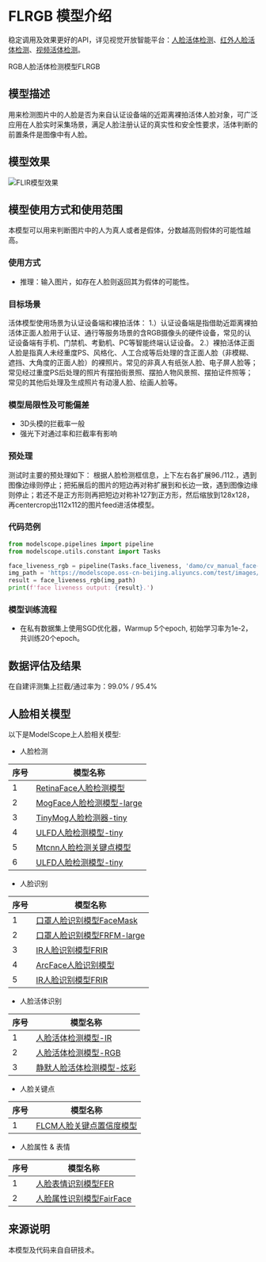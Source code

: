 
# FLRGB 模型介绍
稳定调用及效果更好的API，详见视觉开放智能平台：[人脸活体检测](https://vision.aliyun.com/experience/detail?tagName=facebody&children=DetectLivingFace&spm=a2cio.27993362)、[红外人脸活体检测](https://vision.aliyun.com/experience/detail?tagName=facebody&children=DetectInfraredLivingFace&spm=a2cio.27993362)、[视频活体检测](https://vision.aliyun.com/experience/detail?tagName=facebody&children=DetectVideoLivingFace&spm=a2cio.27993362)。

RGB人脸活体检测模型FLRGB


## 模型描述

用来检测图片中的人脸是否为来自认证设备端的近距离裸拍活体人脸对象，可广泛应用在人脸实时采集场景，满足人脸注册认证的真实性和安全性要求，活体判断的前置条件是图像中有人脸。



## 模型效果
![FLIR模型效果](result.png)

## 模型使用方式和使用范围
本模型可以用来判断图片中的人为真人或者是假体，分数越高则假体的可能性越高。

### 使用方式
- 推理：输入图片，如存在人脸则返回其为假体的可能性。

### 目标场景
活体模型使用场景为认证设备端和裸拍活体：
1.）认证设备端是指借助近距离裸拍活体正面人脸用于认证、通行等服务场景的含RGB摄像头的硬件设备，常见的认证设备端有手机、门禁机、考勤机、PC等智能终端认证设备。
2.）裸拍活体正面人脸是指真人未经重度PS、风格化、人工合成等后处理的含正面人脸（非模糊、遮挡、大角度的正面人脸）的裸照片。常见的非真人有纸张人脸、电子屏人脸等；常见经过重度PS后处理的照片有摆拍街景照、摆拍人物风景照、摆拍证件照等；常见的其他后处理及生成照片有动漫人脸、绘画人脸等。

### 模型局限性及可能偏差
- 3D头模的拦截率一般
- 强光下对通过率和拦截率有影响

### 预处理
测试时主要的预处理如下：
根据人脸检测框信息，上下左右各扩展96./112.，遇到图像边缘则停止；把拓展后的图片的短边再对称扩展到和长边一致，遇到图像边缘则停止；若还不是正方形则再把短边对称补127到正方形，然后缩放到128x128，再centercrop出112x112的图片feed进活体模型。



### 代码范例
```python
from modelscope.pipelines import pipeline
from modelscope.utils.constant import Tasks

face_liveness_rgb = pipeline(Tasks.face_liveness, 'damo/cv_manual_face-liveness_flrgb')
img_path = 'https://modelscope.oss-cn-beijing.aliyuncs.com/test/images/face_liveness_rgb.png'
result = face_liveness_rgb(img_path)
print(f'face liveness output: {result}.')
```

### 模型训练流程
- 在私有数据集上使用SGD优化器，Warmup 5个epoch, 初始学习率为1e-2，共训练20个epoch。

## 数据评估及结果
在自建评测集上拦截/通过率为：99.0% / 95.4%

## 人脸相关模型

以下是ModelScope上人脸相关模型:

- 人脸检测

| 序号 | 模型名称 |
| ------------ | ------------ |
| 1 | [RetinaFace人脸检测模型](https://modelscope.cn/models/damo/cv_resnet50_face-detection_retinaface/summary) |
| 2 | [MogFace人脸检测模型-large](https://modelscope.cn/models/damo/cv_resnet101_face-detection_cvpr22papermogface/summary) |
| 3 | [TinyMog人脸检测器-tiny](https://modelscope.cn/models/damo/cv_manual_face-detection_tinymog/summary) |
| 4 | [ULFD人脸检测模型-tiny](https://modelscope.cn/models/damo/cv_manual_face-detection_ulfd/summary) |
| 5 | [Mtcnn人脸检测关键点模型](https://modelscope.cn/models/damo/cv_manual_face-detection_mtcnn/summary) |
| 6 | [ULFD人脸检测模型-tiny](https://modelscope.cn/models/damo/cv_manual_face-detection_ulfd/summary) |


- 人脸识别

| 序号 | 模型名称 |
| ------------ | ------------ |
| 1 | [口罩人脸识别模型FaceMask](https://modelscope.cn/models/damo/cv_resnet_face-recognition_facemask/summary) |
| 2 | [口罩人脸识别模型FRFM-large](https://modelscope.cn/models/damo/cv_manual_face-recognition_frfm/summary) |
| 3 | [IR人脸识别模型FRIR](https://modelscope.cn/models/damo/cv_manual_face-recognition_frir/summary) |
| 4 | [ArcFace人脸识别模型](https://modelscope.cn/models/damo/cv_ir50_face-recognition_arcface/summary) |
| 5 | [IR人脸识别模型FRIR](https://modelscope.cn/models/damo/cv_manual_face-recognition_frir/summary) |

- 人脸活体识别

| 序号 | 模型名称 |
| ------------ | ------------ |
| 1 | [人脸活体检测模型-IR](https://modelscope.cn/models/damo/cv_manual_face-liveness_flir/summary) |
| 2 | [人脸活体检测模型-RGB](https://modelscope.cn/models/damo/cv_manual_face-liveness_flrgb/summary) |
| 3 | [静默人脸活体检测模型-炫彩](https://modelscope.cn/models/damo/cv_manual_face-liveness_flxc/summary) |

- 人脸关键点

| 序号 | 模型名称 |
| ------------ | ------------ |
| 1 | [FLCM人脸关键点置信度模型](https://modelscope.cn/models/damo/cv_manual_facial-landmark-confidence_flcm/summary) |

- 人脸属性 & 表情


| 序号 | 模型名称 |
| ------------ | ------------ |
| 1 | [人脸表情识别模型FER](https://modelscope.cn/models/damo/cv_vgg19_facial-expression-recognition_fer/summary) |
| 2 | [人脸属性识别模型FairFace](https://modelscope.cn/models/damo/cv_resnet34_face-attribute-recognition_fairface/summary) |

## 来源说明
本模型及代码来自自研技术。

